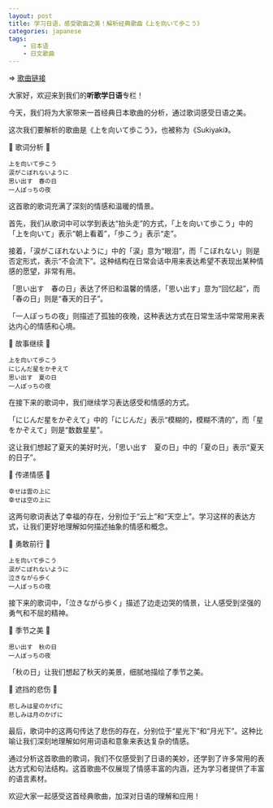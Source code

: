 ```yaml
---
layout: post
title: 学习日语，感受歌曲之美！解析经典歌曲《上を向いて歩こう》
categories: japanese
tags:
    - 日本语
    - 日文歌曲
---
```


=> [歌曲链接](https：//www.youtube.com/watch？v=ySjH_HonJ08)

大家好，欢迎来到我们的**听歌学日语**专栏！

今天，我们将为大家带来一首经典日本歌曲的分析，通过歌词感受日语之美。

这次我们要解析的歌曲是《上を向いて歩こう》，也被称为《Sukiyaki》。

🎵 歌词分析 🎵

```
上を向いて歩こう
涙がこぼれないように
思い出す　春の日
一人ぽっちの夜
```

这首歌的歌词充满了深刻的情感和温暖的情景。

首先，我们从歌词中可以学到表达“抬头走”的方式，「上を向いて歩こう」中的「上を向いて」表示“朝上看着”，「歩こう」表示“走”。

接着，「涙がこぼれないように」中的「涙」意为“眼泪”，而「こぼれない」则是否定形式，表示“不会流下”。这种结构在日常会话中用来表达希望不表现出某种情感的愿望，非常有用。

「思い出す　春の日」表达了怀旧和温馨的情感，「思い出す」意为“回忆起”，而「春の日」则是“春天的日子”。

「一人ぽっちの夜」则描述了孤独的夜晚，这种表达方式在日常生活中常常用来表达内心的情感和心境。

🎵 故事继续 🎵

```
上を向いて歩こう
にじんだ星をかぞえて
思い出す　夏の日
一人ぽっちの夜
```

在接下来的歌词中，我们继续学习表达感受和情感的方式。

「にじんだ星をかぞえて」中的「にじんだ」表示“模糊的，模糊不清的”，而「星をかぞえて」则是“数数星星”。

这让我们想起了夏天的美好时光，「思い出す　夏の日」中的「夏の日」表示“夏天的日子”。

🎵 传递情感 🎵

```
幸せは雲の上に
幸せは空の上に
```

这两句歌词表达了幸福的存在，分别位于“云上”和“天空上”。学习这样的表达方式，让我们更好地理解如何描述抽象的情感和概念。

🎵 勇敢前行 🎵

```
上を向いて歩こう
涙がこぼれないように
泣きながら歩く
一人ぽっちの夜
```

接下来的歌词中，「泣きながら歩く」描述了边走边哭的情景，让人感受到坚强的勇气和不屈的精神。

🎵 季节之美 🎵

```
思い出す　秋の日
一人ぽっちの夜
```

「秋の日」让我们想起了秋天的美景，细腻地描绘了季节之美。

🎵 遮挡的悲伤 🎵

```
悲しみは星のかげに
悲しみは月のかげに
```

最后，歌词中的这两句传达了悲伤的存在，分别位于“星光下”和“月光下”。这种比喻让我们深刻地理解如何用词语和意象来表达复杂的情感。

通过分析这首歌曲的歌词，我们不仅感受到了日语的美妙，还学到了许多常用的表达方式和句法结构。这首歌曲不仅展现了情感丰富的内涵，还为学习者提供了丰富的语言素材。

欢迎大家一起感受这首经典歌曲，加深对日语的理解和应用！